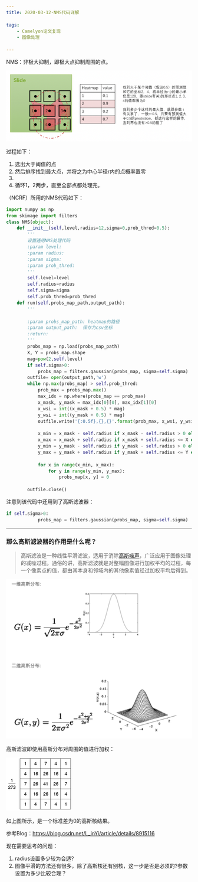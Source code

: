 ```yaml
---
title: 2020-03-12-NMS代码详解

tags: 
    - Camelyon论文复现 
    - 图像处理

---
```

NMS：非极大抑制，即极大点抑制周围的点。

![image-20200312093621634](2020-03-12-NMS代码详解.assets/image-20200312093621634.png)

过程如下：

1. 选出大于阈值的点
2. 然后排序找到最大点，并将之为中心半径r内的点概率置零
3. 
4. 循环1，2两步，直至全部点都处理完。

（NCRF）所用的NMS代码如下：

```python
import numpy as np
from skimage import filters
class NMS(object):
    def __init__(self,level,radius=12,sigma=0,prob_thred=0.5):
        '''
        设置通用NMS处理代码
        :param level:
        :param radius:
        :param sigma:
        :param prob_thred:
        '''
        self.level=level
        self.radius=radius
        self.sigma=sigma
        self.prob_thred=prob_thred
    def run(self,probs_map_path,output_path):
        '''

        :param probs_map_path: heatmap的路径
        :param output_path:  保存为csv坐标
        :return:
        '''
        probs_map = np.load(probs_map_path)
        X, Y = probs_map.shape
        mag=pow(2,self.level)
        if self.sigma>0:
            probs_map = filters.gaussian(probs_map, sigma=self.sigma)
        outfile= open(output_path,'w')
        while np.max(probs_map) > self.prob_thred:
            prob_max = probs_map.max()
            max_idx = np.where(probs_map == prob_max)
            x_mask, y_mask = max_idx[0][0], max_idx[1][0]
            x_wsi = int((x_mask + 0.5) * mag)
            y_wsi = int((y_mask + 0.5) * mag)
            outfile.write('{:0.5f},{},{}'.format(prob_max, x_wsi, y_wsi) + '\n')

            x_min = x_mask - self.radius if x_mask - self.radius > 0 else 0
            x_max = x_mask + self.radius if x_mask + self.radius <= X else X
            y_min = y_mask - self.radius if y_mask - self.radius > 0 else 0
            y_max = y_mask + self.radius if y_mask + self.radius <= Y else Y

            for x in range(x_min, x_max):
                for y in range(y_min, y_max):
                    probs_map[x, y] = 0

        outfile.close()
```

注意到该代码中还用到了高斯滤波器：

```python
if self.sigma>0:
            probs_map = filters.gaussian(probs_map, sigma=self.sigma)
```

---

### 那么高斯滤波器的作用是什么呢？

>  高斯滤波是一种线性平滑滤波，适用于消除[高斯噪声](http://zh.wikipedia.org/wiki/高斯噪声)，广泛应用于图像处理的减噪过程。通俗的讲，高斯滤波就是对整幅图像进行加权平均的过程，每一个像素点的值，都由其本身和邻域内的其他像素值经过加权平均后得到。

![image-20200312094432778](2020-03-12-NMS代码详解.assets/image-20200312094432778.png)

高斯滤波即使用高斯分布对周围的值进行加权：

![img](2020-03-12-NMS代码详解.assets/20130511192114513.png)

如上图所示，是一个标准差为0的高斯核结果。

参考Blog：https://blog.csdn.net/L_inYi/article/details/8915116

现在需要思考的问题：

1. radius设置多少较为合适?
2. 图像平滑的方法还有很多，除了高斯核还有别核，这一步是否是必须的?参数设置为多少比较合理？
